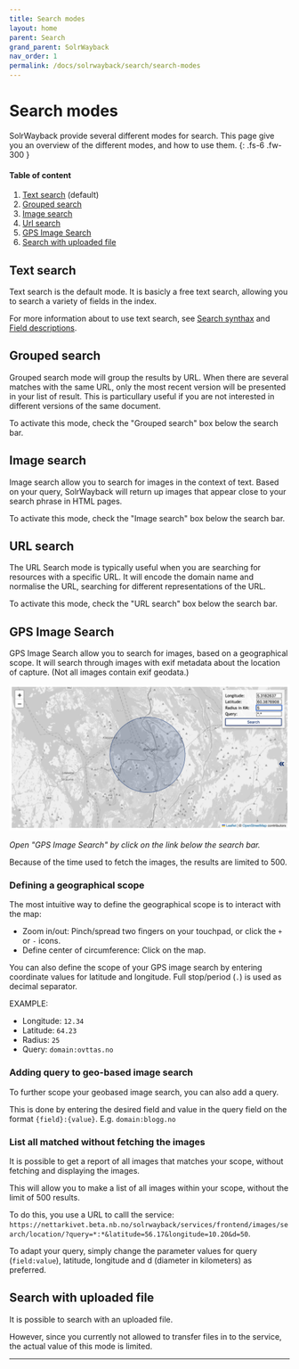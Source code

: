 ```yaml
---
title: Search modes
layout: home
parent: Search
grand_parent: SolrWayback
nav_order: 1
permalink: /docs/solrwayback/search/search-modes
---
```


# Search modes
SolrWayback provide several different modes for search. This page give you an overview of the different modes, and how to use them.
{: .fs-6 .fw-300 }

#### Table of content
1. [Text search](#text-search) (default)
2. [Grouped search](#grouped-search)
3. [Image search](#image-search)
4. [Url search](#url-search)
5. [GPS Image Search](./gpsimage.md)
6. [Search with uploaded file](#search-with-uploaded-file)


## Text search
Text search is the default mode. It is basicly a free text search, allowing you to search a variety of fields in the index.

For more information about to use text search, see [Search synthax](./search-synthax.md) and [Field descriptions](./fields).

## Grouped search
Grouped search mode will group the results by URL. When there are several matches with the same URL, only the most recent version will be presented in your list of result. This is particullary useful if you are not interested in different versions of the same document.

To activate this mode, check the "Grouped search" box below the search bar.

## Image search
Image search allow you to search for images in the context of text. Based on your query, SolrWayback will return up images that appear close to your search phrase in HTML pages.

To activate this mode, check the "Image search" box below the search bar.

## URL search
The URL Search mode is typically useful when you are searching for resources with a specific URL. It will encode the domain name and normalise the URL, searching for different representations of the URL.

To activate this mode, check the "URL search" box below the search bar.

## GPS Image Search
GPS Image Search allow you to search for images, based on a geographical scope. It will search through images with exif metadata about the location of capture. (Not all images contain exif geodata.)

![GPS Image Search](../../images/gps-image-search.png)

*Open "GPS Image Search" by click on the link below the search bar.*

Because of the time used to fetch the images, the results are limited to 500.

### Defining a geographical scope
The most intuitive way to define the geographical scope is to interact with the map:
- Zoom in/out: Pinch/spread two fingers on your touchpad, or click the `+` or `-` icons.
- Define center of circumference: Click on the map.

You can also define the scope of your GPS image search by entering coordinate values for latitude and longitude. Full stop/period (`.`) is used as decimal separator.

EXAMPLE:
- Longitude: `12.34`
- Latitude: `64.23`
- Radius: `25`
- Query: `domain:ovttas.no`

### Adding query to geo-based image search
To further scope your geobased image search, you can also add a query.

This is done by entering the desired field and value in the query field on the format `{field}:{value}`. E.g. `domain:blogg.no`

### List all matched without fetching the images
It is possible to get a report of all images that matches your scope, without fetching and displaying the images.

This will allow you to make a list of all images within your scope, without the limit of 500 results.

To do this, you use a URL to calll the service: `https://nettarkivet.beta.nb.no/solrwayback/services/frontend/images/search/location/?query=*:*&latitude=56.17&longitude=10.20&d=50`.

To adapt your query, simply change the parameter values for query (`field:value`), latitude, longitude and d (diameter in kilometers) as preferred.

## Search with uploaded file
It is possible to search with an uploaded file.

However, since you currently not allowed to transfer files in to the service, the actual value of this mode is limited.

----